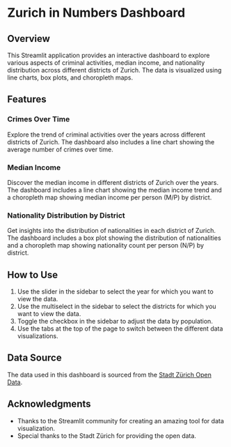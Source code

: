 # Zurich in Numbers Dashboard

## Overview

This Streamlit application provides an interactive dashboard to explore various aspects of criminal activities, median income, and nationality distribution across different districts of Zurich. The data is visualized using line charts, box plots, and choropleth maps.

## Features

### Crimes Over Time

Explore the trend of criminal activities over the years across different districts of Zurich. The dashboard also includes a line chart showing the average number of crimes over time.

### Median Income

Discover the median income in different districts of Zurich over the years. The dashboard includes a line chart showing the median income trend and a choropleth map showing median income per person (M/P) by district.

### Nationality Distribution by District

Get insights into the distribution of nationalities in each district of Zurich. The dashboard includes a box plot showing the distribution of nationalities and a choropleth map showing nationality count per person (N/P) by district.

## How to Use

1. Use the slider in the sidebar to select the year for which you want to view the data.
2. Use the multiselect in the sidebar to select the districts for which you want to view the data.
3. Toggle the checkbox in the sidebar to adjust the data by population.
4. Use the tabs at the top of the page to switch between the different data visualizations.

## Data Source

The data used in this dashboard is sourced from the [Stadt Zürich Open Data](https://data.stadt-zuerich.ch).


## Acknowledgments

- Thanks to the Streamlit community for creating an amazing tool for data visualization.
- Special thanks to the Stadt Zürich for providing the open data.
